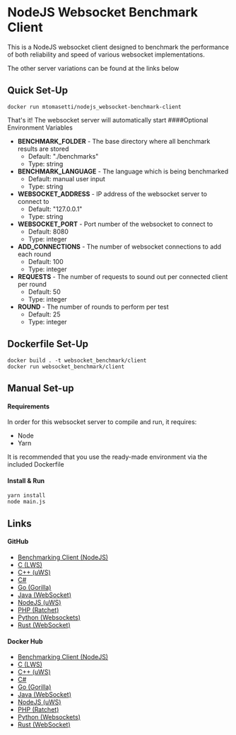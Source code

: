 # NodeJS Websocket Benchmark Client

This is a NodeJS websocket client designed to 
benchmark the performance of both reliability and speed of various 
websocket implementations.

The other server variations can be found at the links below
 
## Quick Set-Up
```
docker run mtomasetti/nodejs_websocket-benchmark-client
```
That's it! The websocket server will automatically start
####Optional Environment Variables
* <b>BENCHMARK_FOLDER</b> - The base directory where all benchmark results are stored
    * Default: "./benchmarks"
    * Type: string
* <b>BENCHMARK_LANGUAGE</b> - The language which is being benchmarked
    * Default: manual user input
    * Type: string
* <b>WEBSOCKET_ADDRESS</b> - IP address of the websocket server to connect to
    * Default: "127.0.0.1"
    * Type: string
* <b>WEBSOCKET_PORT</b>  - Port number of the websocket to connect to
    * Default: 8080
    * Type: integer
* <b>ADD_CONNECTIONS</b>  - The number of websocket connections to add each round
    * Default: 100
    * Type: integer
* <b>REQUESTS</b> - The number of requests to sound out per connected client per round
    * Default: 50
    * Type: integer
* <b>ROUND</b> - The number of rounds to perform per test
    * Default: 25
    * Type: integer


## Dockerfile Set-Up
```
docker build . -t websocket_benchmark/client
docker run websocket_benchmark/client
```

## Manual Set-up
#### Requirements
In order for this websocket server to compile and run, it requires:
* Node
* Yarn

It is recommended that you use the ready-made environment via the
included Dockerfile

#### Install & Run
```
yarn install
node main.js
```

## Links

#### GitHub
* [Benchmarking Client (NodeJS)](https://github.com/matttomasetti/NodeJS_Websocket-Benchmark-Client)
* [C (LWS)](https://github.com/matttomasetti/C-LWS_Websocket-Benchmark-Server)
* [C++ (uWS)](https://github.com/matttomasetti/CPP-uWS_Websocket-Benchmark-Server)
* [C#](https://github.com/matttomasetti/CS_Websocket-Benchmark-Server)
* [Go (Gorilla)](https://github.com/matttomasetti/Go-Gorilla_Websocket-Benchmark-Server)
* [Java (WebSocket)](https://github.com/matttomasetti/Java-WebSocket_Websocket-Benchmark-Server)
* [NodeJS (uWS)](https://github.com/matttomasetti/NodeJS-uWS_Websocket-Benchmark-Server)
* [PHP (Ratchet)](https://github.com/matttomasetti/PHP-Ratchet_Websocket-Benchmark-Server)
* [Python (Websockets)](https://github.com/matttomasetti/Python-Websockets_Websocket-Benchmark-Server)
* [Rust (WebSocket)](https://github.com/matttomasetti/Rust-WebSocket_Websocket-Benchmark-Server)

#### Docker Hub
* [Benchmarking Client (NodeJS)](https://hub.docker.com/r/mtomasetti/nodejs_websocket-benchmark-client)
* [C (LWS)](https://hub.docker.com/r/mtomasetti/c-lws_websocket-benchmark-server)
* [C++ (uWS)](https://hub.docker.com/r/mtomasetti/cpp-uws_websocket-benchmark-server)
* [C#](https://hub.docker.com/r/mtomasetti/cs_websocket-benchmark-server)
* [Go (Gorilla)](https://hub.docker.com/r/mtomasetti/go-gorilla_websocket-benchmark-server)
* [Java (WebSocket)](https://hub.docker.com/r/mtomasetti/java-websocket_websocket-benchmark-server)
* [NodeJS (uWS)](https://hub.docker.com/r/mtomasetti/nodejs-uws_websocket-benchmark-server)
* [PHP (Ratchet)](https://hub.docker.com/r/mtomasetti/php-ratchet_websocket-benchmark-server)
* [Python (Websockets)](https://hub.docker.com/r/mtomasetti/python-websockets_websocket-benchmark-server)
* [Rust (WebSocket)](https://hub.docker.com/r/mtomasetti/rust-websocket_websocket-benchmark-server)
